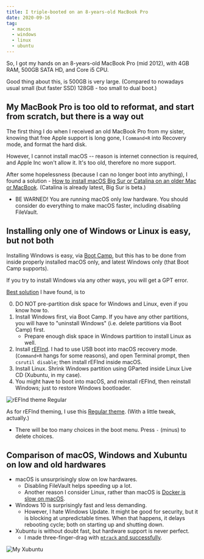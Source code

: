 ```yaml
---
title: I triple-booted on an 8-years-old MacBook Pro
date: 2020-09-16
tag:
  - macos
  - windows
  - linux
  - ubuntu
---
```


So, I got my hands on an 8-years-old MacBook Pro (mid 2012), with 4GB RAM, 500GB SATA HD, and Core i5 CPU.

Good thing about this, is 500GB is very large. (Compared to nowadays usual small (but faster SSD) 128GB - too small to dual boot.)

<!-- excerpt_separator -->

## My MacBook Pro is too old to reformat, and start from scratch, but there is a way out

The first thing I do when I received an old MacBook Pro from my sister, knowing that free Apple support is long gone, I `Command+R` into Recovery mode, and format the hard disk.

However, I cannot install macOS -- reason is internet connection is required, and Apple Inc won't allow it. It's too old, therefore no more support.

After some hopelessness (because I can no longer boot into anything), I found a solution - [How to install macOS Big Sur or Catalina on an older Mac or MacBook](https://www.macworld.co.uk/how-to/mac-software/install-catalina-old-mac-3654960/). (Catalina is already latest, Big Sur is beta.)

- BE WARNED! You are running macOS only low hardware. You should consider do everything to make macOS faster, including disabling FileVault.

## Installing only one of Windows or Linux is easy, but not both

Installing Windows is easy, via [Boot Camp](https://support.apple.com/boot-camp), but this has to be done from inside properly installed macOS only, and latest Windows only (that Boot Camp supports).

If you try to install Windows via any other ways, you will get a GPT error.

[Best solution](https://robpickering.com/triple-boot-macbook-pro-macos-windows-10-linux/) I have found, is to

0. DO NOT pre-partition disk space for Windows and Linux, even if you know how to.
1. Install Windows first, via Boot Camp. If you have any other partitions, you will have to "uninstall Windows" (i.e. delete partitions via Boot Camp) first.
    - Prepare enough disk space in Windows partition to install Linux as well.
2. Install [rEFInd](https://www.rodsbooks.com/refind/). I had to use USB boot into macOS recovery mode. (`Command+R` hangs for some reasons), and open Terminal prompt, then `csrutil disable`; then install rEFInd inside macOS.
3. Install Linux. Shrink Windows partition using GParted inside Linux Live CD (Xubuntu, in my case).
4. You might have to boot into macOS, and reinstall rEFInd, then reinstall Windows; just to restore Windows bootloader.

![rEFInd theme Regular](https://images-wixmp-ed30a86b8c4ca887773594c2.wixmp.com/i/a0bb119c-973b-4db8-a589-a27c75e57b9c/d8gvwo8-c60dbd9c-6d8e-4758-9cf5-2756f1c2b5f1.png/v1/fill/w_854,h_480,q_80,strp/refind_theme_by_munlik_d8gvwo8-fullview.jpg)

As for rEFInd theming, I use this [Regular theme](https://github.com/bobafetthotmail/refind-theme-regular). (With a little tweak, actually.)

- There will be too many choices in the boot menu. Press `-` (minus) to delete choices.

## Comparison of macOS, Windows and Xubuntu on low and old hardwares

- macOS is unsurprisingly slow on low hardwares.
    - Disabling FileVault helps speeding up a lot.
    - Another reason I consider Linux, rather than macOS is [Docker is slow on macOS](https://stackoverflow.com/questions/55951014/docker-in-macos-is-very-slow).
- Windows 10 is surprisingly fast and less demanding.
    - However, I hate Windows Update. It might be good for security, but it is blocking at unpredictable times. When that happens, it delays rebooting cycle; both on starting up and shutting down.
- Xubuntu is without doubt fast, but hardware support is never perfect.
    - I made three-finger-drag with [`mtrack` and successfully](https://int3ractive.com/blog/2018/make-the-best-of-macbook-touchpad-on-ubuntu/).

![My Xubuntu](https://dev-to-uploads.s3.amazonaws.com/i/qyeajowmys7q2u293ks3.png)
